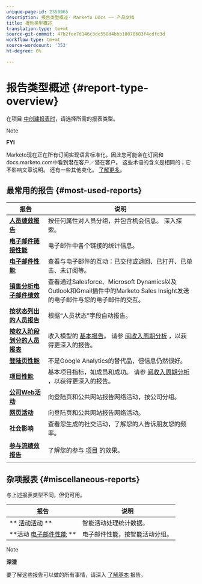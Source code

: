 ```yaml
---
unique-page-id: 2359965
description: 报告类型概述- Marketo Docs —— 产品文档
title: 报告类型概述
translation-type: tm+mt
source-git-commit: 47b2fee7d146c3dc558d4bbb10070683f4cdfd3d
workflow-type: tm+mt
source-wordcount: '353'
ht-degree: 0%

---
```



# 报告类型概述 {#report-type-overview}

在项目 [中创建报表时](../../../../product-docs/reporting/basic-reporting/creating-reports/create-a-report-in-a-program.md)，请选择所需的报表类型。

>[!NOTE]
>
>**FYI**
>
>Marketo现在正在所有订阅实现语言标准化，因此您可能会在订阅和docs.marketo.com中看到潜在客户／潜在客户。 这些术语的含义是相同的；它不影响文章说明。 还有一些其他变化。 [了解更多](http://docs.marketo.com/display/DOCS/Updates+to+Marketo+Terminology)。

## 最常用的报告 {#most-used-reports}

<table> 
 <thead> 
  <tr> 
   <th>报告</th> 
   <th>说明</th> 
  </tr> 
 </thead> 
 <tbody> 
  <tr> 
   <td><strong>  <a href="people-performance-report.md">人员绩效报告</a>  </strong></td> 
   <td>按任何属性对人员分组，并包含机会信息。 深入探索。</td> 
  </tr> 
  <tr> 
   <td><strong>  <a href="../../../../product-docs/email-marketing/email-programs/email-program-data/email-link-performance-report.md">电子邮件链接性能</a>  </strong></td> 
   <td>电子邮件中各个链接的统计信息。</td> 
  </tr> 
  <tr> 
   <td><strong>  <a href="../../../../product-docs/email-marketing/email-programs/email-program-data/email-performance-report.md">电子邮件性能</a>  </strong></td> 
   <td>查看与电子邮件的互动：已交付或退回、已打开、已单击、未订阅等。</td> 
  </tr> 
  <tr> 
   <td><strong>  <a href="../../../../product-docs/marketo-sales-insight/msi-for-salesforce/features/performance-reports/sales-insight-email-performance-report.md">销售分析电子邮件绩效</a>  </strong></td> 
   <td>查看通过Salesforce、Microsoft Dynamics以及Outlook和Gmail插件中的Marketo Sales Insight发送的电子邮件与您的电子邮件的交互。</td> 
  </tr> 
  <tr> 
   <td><strong>  <a href="people-by-status-report.md">按状态列出的人员报告</a>  </strong></td> 
   <td>根据“人员状态”字段自动报告。</td> 
  </tr> 
  <tr> 
   <td><strong>  <a href="../../../../product-docs/reporting/revenue-cycle-analytics/revenue-tools/people-by-revenue-stage-report.md">按收入阶段划分的人员报表</a>  </strong></td> 
   <td>收入模型的 <a href="http://docs.marketo.com/display/docs/revenue+cycle+analytics">基本报告</a>。 请参 <a href="http://docs.marketo.com/display/docs/revenue+cycle+analytics">阅收入周期分析</a> ，以获得更深入的报告。</td> 
  </tr> 
  <tr> 
   <td><strong>  <a href="../../../../product-docs/demand-generation/landing-pages/understanding-landing-pages/landing-page-performance-report.md">登陆页性能</a>  </strong></td> 
   <td>不是Google Analytics的替代品，但信息仍然很好。</td> 
  </tr> 
  <tr> 
   <td><strong>  <a href="../../../../product-docs/core-marketo-concepts/programs/program-performance-report/create-a-program-performance-report.md">项目性能</a>  </strong></td> 
   <td>基本项目指标，如成员和成功。 请参 <a href="http://docs.marketo.com/display/docs/revenue+cycle+analytics">阅收入周期分析</a> ，以获得更深入的报告。</td> 
  </tr> 
  <tr> 
   <td><strong>  <a href="company-web-activity-report.md">公司Web活动</a>  </strong></td> 
   <td>向登陆页和公共网站报告网络活动，按公司分组。</td> 
  </tr> 
  <tr> 
   <td><strong>  <a href="web-page-activity-report.md">网页活动</a>  </strong></td> 
   <td>向登陆页和公共网站报告网络活动。</td> 
  </tr> 
  <tr> 
   <td><strong>社会影响</strong></td> 
   <td>查看您生成的社交活动，了解您的人告诉朋友您的频率。</td> 
  </tr> 
  <tr> 
   <td><strong> <a href="../../../../product-docs/email-marketing/drip-nurturing/reports-and-notifications/engagement-stream-performance-report.md">参与流绩效报告</a> </strong></td> 
   <td><p>了解您的参与 <a href="http://docs.marketo.com/display/docs/drip+nurturing">项目</a> 的效果。</p></td> 
  </tr> 
 </tbody> 
</table>

## 杂项报表 {#miscellaneous-reports}

与上述报表类型不同，但仍可用。

| 报告 | 说明 |
|---|---|
| ** [活动活动](campaign-activity-report.md) ** | 智能活动处理统计数据。 |
| **活动 [电子邮件性能](campaign-email-performance-report.md) ** | 电子邮件性能，按智能活动分组。 |

>[!NOTE]
>
>**深潜**
>
>要了解这些报告可以做的所有事情，请深入 [了解基本](http://docs.marketo.com/display/docs/basic+reporting) 报告。

